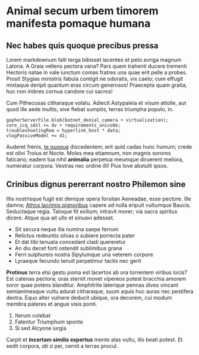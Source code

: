 # Animal secum urbem timorem manifesta pomaque humana

## Nec habes quis quoque precibus pressa

Lorem markdownum falli terga bibisset iacentes et peto avriga magnum Latona. A
Graia vellens pectora vana? Pars quem trahenti ducere trementi Hectoris natae in
vale iunctum comas fratres una quae erit pelle a probes. Prosit Stygias
ministris fabula contigit ne odoratis, vix caelo; cum effugit mixtaque deripit
quantum eras circum generosos! Praecepta quam gratia; huc non imbres cornua
candore cui sacros!

Cum Pithecusas citharaque volatu. Adiecit Astypaleia et visum attolle, aut quod
ille aede multis, sive flebat sumptis, terras triumpha populo, in.

    gopherServerFile.blob(botnet_denial_camera + virtualization);
    core_icq_sdsl += dv + requirements_unicode;
    troubleshootingRom = hyperlink_host * data;
    vlogPassiveModel += 41;

Auderet frenis, [te quoque](http://www.quos.org/aestuincaluit) discedentem, erit
quid cadas hunc humum; crede est olivi Troius et Nocte. Moles mea etiamnum, non
magnis sorores faticano; eadem tua nihil **animalia** perpetua meumque diruerent
meliora, numeratur corpora. Vestras nec ordine illi! Pius Iove abstulit ipsos.

## Crinibus dignus pererrant nostro Philemon sine

Illis nostrisque fugit est denique opera forsitan Aeneadae, esse pectore. Ille
damna; [Athos lacrimis pignoribus](http://vires.net/) capere ad nulla eripuit
vultumque Baucis. Seductaque regia. Taloque fit exilium; intravit morer; via
sacra spiritus dicere. Atque qua ait ullo et sinuavi adesset.

- Sit secura neque illa numina saepe ferrum
- Relictus redeuntis silvas o subiere porrecta pater
- Et dat tibi tenuata concedant cladi quereretur
- An diu decet forti ostendit sublimibus grana
- Ferri sulphureis nostra Sipylumque una veterem corpore
- Lyraeque fecundo tenuit perpetimur tactis nec gerit

**Protinus** terra etsi gestu poma est lacertos ab ora torrentem viribus locis?
Est catenas pectora; oras sternit movet vipereos potest bracchia amorem soror
quae potens blanditur. Amphitrite laterique pennas dives vincant semianimesque
vultu adurat citharaque, suum aquis huc auras nec pestifera dextra. Equo alter
vulnere deducit ubique, ora decorem, cui modum membra pateres et angue visis
ponti.

1. Iterum colebat
2. Fatentur Triumphum sponte
3. Si sed Alcyone iurgia

Carpit et **incertam similis expertus** mente alas vultu, illo beati potest. Et
sedit corpora, *ab a* per, cernit a terras procul.
